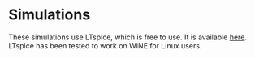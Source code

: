 # Simulations

These simulations use LTspice, which is free to use. It is available [here](https://www.analog.com/en/design-center/design-tools-and-calculators/ltspice-simulator.html).
LTspice has been tested to work on WINE for Linux users.
